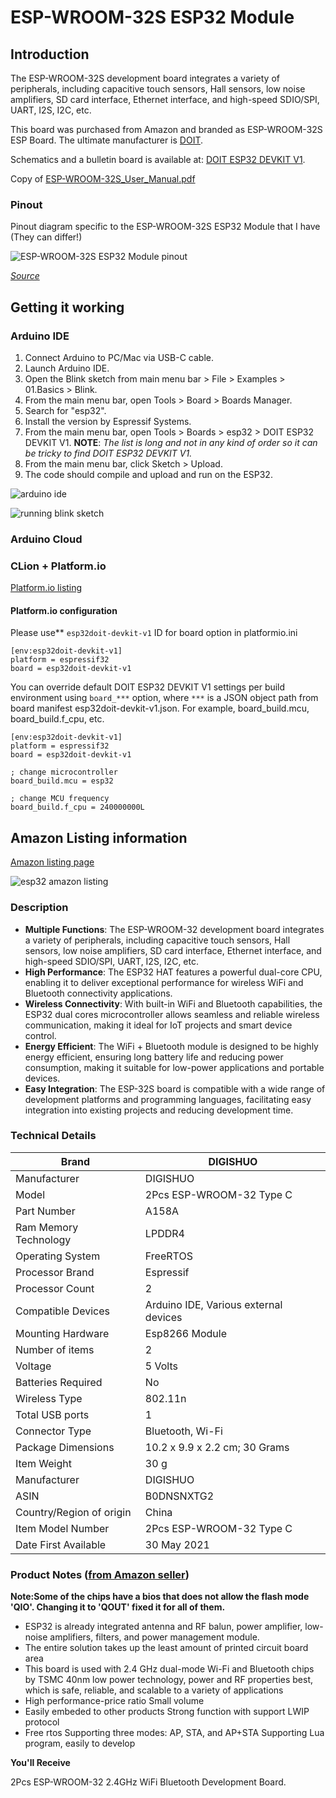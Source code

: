 # ESP-WROOM-32S ESP32 Module

## Introduction

The ESP-WROOM-32S development board integrates a variety of peripherals, including capacitive touch sensors, Hall sensors, low noise amplifiers, SD card interface, Ethernet interface, and high-speed SDIO/SPI, UART, I2S, I2C, etc.

This board was purchased from Amazon and branded as ESP-WROOM-32S ESP Board. The ultimate manufacturer is [DOIT](https://www.doit.am/).

Schematics and a bulletin board is available at: [DOIT ESP32 DEVKIT V1](http://bbs.doit.am/forum.php).

Copy of [ESP-WROOM-32S_User_Manual.pdf](ESP-WROOM-32S_User_Manual.pdf)

### Pinout

Pinout diagram specific to the ESP-WROOM-32S ESP32 Module that I have (They can differ!)

![ESP-WROOM-32S ESP32 Module pinout](esp32s_pinout.png)

*[Source](https://randomnerdtutorials.com/esp32-adc-analog-read-arduino-ide/)*

## Getting it working

### Arduino IDE

1. Connect Arduino to PC/Mac via USB-C cable.
2. Launch Arduino IDE.
3. Open the Blink sketch from main menu bar > File > Examples > 01.Basics > Blink.
4. From the main menu bar, open Tools > Board > Boards Manager.
5. Search for "esp32".
6. Install the version by Espressif Systems.
7. From the main menu bar, open Tools > Boards > esp32 > DOIT ESP32 DEVKIT V1. **NOTE**: *The list is long and not in any kind of order so it can be tricky to find DOIT ESP32 DEVKIT V1.*
8. From the main menu bar, click Sketch > Upload.
9. The code should compile and upload and run on the ESP32.

![arduino ide](esp32s_arduino.png)

![running blink sketch](esp32s_connected.png)


### Arduino Cloud


### CLion + Platform.io

[Platform.io listing](https://docs.platformio.org/en/latest/boards/espressif32/esp32doit-devkit-v1.html)


#### Platform.io configuration

Please use** `esp32doit-devkit-v1` ID for board option in platformio.ini

```
[env:esp32doit-devkit-v1]
platform = espressif32
board = esp32doit-devkit-v1
```

You can override default DOIT ESP32 DEVKIT V1 settings per build environment using `board_***` option, where `***` is a JSON object path from board manifest esp32doit-devkit-v1.json. For example, board_build.mcu, board_build.f_cpu, etc.

```
[env:esp32doit-devkit-v1]
platform = espressif32
board = esp32doit-devkit-v1

; change microcontroller
board_build.mcu = esp32

; change MCU frequency
board_build.f_cpu = 240000000L
```


## Amazon Listing information

[Amazon listing page](https://www.amazon.com.au/dp/B0DNSNXTG2)

![esp32 amazon listing](esp32s_amazon.png)

### Description

* **Multiple Functions**: The ESP-WROOM-32 development board integrates a variety of peripherals, including capacitive touch sensors, Hall sensors, low noise amplifiers, SD card interface, Ethernet interface, and high-speed SDIO/SPI, UART, I2S, I2C, etc.
* **High Performance**: The ESP32 HAT features a powerful dual-core CPU, enabling it to deliver exceptional performance for wireless WiFi and Bluetooth connectivity applications.
* **Wireless Connectivity**: With built-in WiFi and Bluetooth capabilities, the ESP32 dual cores microcontroller allows seamless and reliable wireless communication, making it ideal for IoT projects and smart device control.
* **Energy Efficient**: The WiFi + Bluetooth module is designed to be highly energy efficient, ensuring long battery life and reducing power consumption, making it suitable for low-power applications and portable devices.
* **Easy Integration**: The ESP-32S board is compatible with a wide range of development platforms and programming languages, facilitating easy integration into existing projects and reducing development time.

### Technical Details


| Brand                    | ‎DIGISHUO                              |
| ------------------------ | --------------------------------------- |
| Manufacturer             | ‎DIGISHUO                              |
| Model                    | ‎2Pcs ESP-WROOM-32 Type C              |
| Part Number              | ‎A158A                                 |
| Ram Memory Technology    | ‎LPDDR4                                |
| Operating System         | ‎FreeRTOS                              |
| Processor Brand          | ‎Espressif                             |
| Processor Count          | ‎2                                     |
| Compatible Devices       | ‎Arduino IDE, Various external devices |
| Mounting Hardware        | ‎Esp8266 Module                        |
| Number of items          | ‎2                                     |
| Voltage                  | ‎5 Volts                               |
| Batteries Required       | ‎No                                    |
| Wireless Type            | ‎802.11n                               |
| Total USB ports          | ‎1                                     |
| Connector Type           | ‎Bluetooth, Wi-Fi                      |
| Package Dimensions       | ‎10.2 x 9.9 x 2.2 cm; 30 Grams         |
| Item Weight              | ‎30 g                                  |
| Manufacturer             | ‎DIGISHUO                              |
| ASIN                     | ‎B0DNSNXTG2                            |
| Country/Region of origin | ‎China                                 |
| Item Model Number        | ‎2Pcs ESP-WROOM-32 Type C              |
| Date First Available     | ‎30 May 2021                           |

### Product Notes ([from Amazon seller](https://www.amazon.com.au/dp/B0DNSNXTG2?th=1))

**Note:Some of the chips have a bios that does not allow the flash mode 'QIO'. Changing it to 'QOUT' fixed it for all of them.**

* ESP32 is already integrated antenna and RF balun, power amplifier, low-noise amplifiers, filters, and power management module.
* The entire solution takes up the least amount of printed circuit board area
* This board is used with 2.4 GHz dual-mode Wi-Fi and Bluetooth chips by TSMC 40nm low power technology, power and RF properties best, which is safe, reliable, and scalable to a variety of applications
* High performance-price ratio Small volume
* Easily embeded to other products Strong function with support LWIP protocol
* Free rtos Supporting three modes: AP, STA, and AP+STA Supporting Lua program, easily to develop

**You'll Receive**

2Pcs ESP-WROOM-32 2.4GHz WiFi Bluetooth Development Board.
